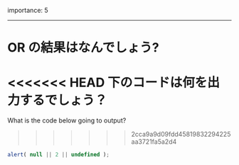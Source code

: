 importance: 5

---

# OR の結果はなんでしょう?

<<<<<<< HEAD
下のコードは何を出力するでしょう？
=======
What is the code below going to output?
>>>>>>> 2cca9a9d09fdd45819832294225aa3721fa5a2d4

```js
alert( null || 2 || undefined );
```
